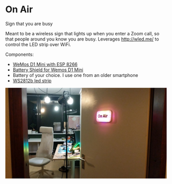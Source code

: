 # On Air
Sign that you are busy

Meant to be a wireless sign that lights up when you enter a Zoom call, so that people around you know you are busy. Leverages http://wled.me/ to control the LED strip over WiFi.

Components:
* [WeMos D1 Mini with ESP 8266](https://s.click.aliexpress.com/e/_Dk6pInZ)
* [Battery Shield for Wemos D1 Mini](https://s.click.aliexpress.com/e/_DekqLbd)
* Battery of your choice. I use one from an older smartphone
* [WS2812b led strip](https://s.click.aliexpress.com/e/_DnSiYSf)

![On Air](/onair.jpg)
